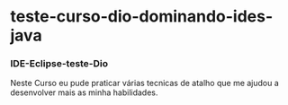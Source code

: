 # teste-curso-dio-dominando-ides-java
### IDE-Eclipse-teste-Dio
Neste Curso eu pude praticar várias tecnicas de atalho que me ajudou a desenvolver mais as minha habilidades. 
